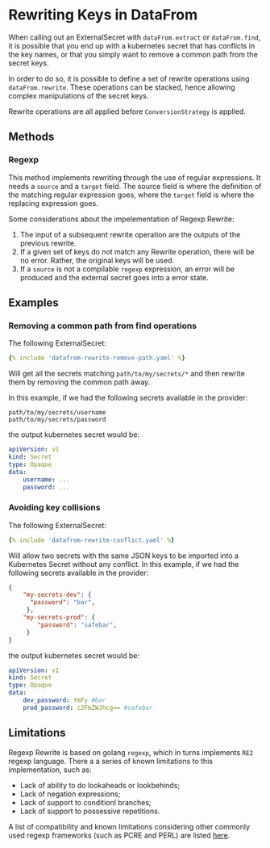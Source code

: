# Rewriting Keys in DataFrom

When calling out an ExternalSecret with `dataFrom.extract` or `dataFrom.find`, it is possible that you end up with a kubernetes secret that has conflicts in the key names, or that you simply want to remove a common path from the secret keys.

In order to do so, it is possible to define a set of rewrite operations using `dataFrom.rewrite`. These operations can be stacked, hence allowing complex manipulations of the secret keys.

Rewrite operations are all applied before `ConversionStrategy` is applied.

## Methods

### Regexp
This method implements rewriting through the use of regular expressions. It needs a `source` and a `target` field. The source field is where the definition of the matching regular expression goes, where the `target` field is where the replacing expression goes. 

Some considerations about the impelementation of Regexp Rewrite:

1. The input of a subsequent rewrite operation are the outputs of the previous rewrite.
2. If a given set of keys do not match any Rewrite operation, there will be no error. Rather, the original keys will be used.
3. If a `source` is not a compilable `regexp` expression, an error will be produced and the external secret goes into a error state.

## Examples
### Removing a common path from find operations
The following ExternalSecret:
```yaml
{% include 'datafrom-rewrite-remove-path.yaml' %}
```
Will get all the secrets matching `path/to/my/secrets/*` and then rewrite them by removing the common path away.

In this example, if we had the following secrets available in the provider:
```
path/to/my/secrets/username
path/to/my/secrets/password
```
the output kubernetes secret would be:
```yaml
apiVersion: v1
kind: Secret
type: Opaque
data:
    username: ...
    password: ...
```
### Avoiding key collisions
The following ExternalSecret:
```yaml
{% include 'datafrom-rewrite-conflict.yaml' %}

```
Will allow two secrets with the same JSON keys to be imported into a Kubernetes Secret without any conflict. 
In this example, if we had the following secrets available in the provider:
```json
{
    "my-secrets-dev": {
      "password": "bar",
     },
    "my-secrets-prod": {
        "password": "safebar",
     }
}
```
the output kubernetes secret would be:
```yaml
apiVersion: v1
kind: Secret
type: Opaque
data:
    dev_password: YmFy #bar
    prod_password: c2FmZWJhcg== #safebar
```

## Limitations

Regexp Rewrite is based on golang `regexp`, which in turns implements `RE2` regexp language. There a a series of known limitations to this implementation, such as:

* Lack of ability to do lookaheads or lookbehinds;
* Lack of negation expressions;
* Lack of support to conditionl branches;
* Lack of support to possessive repetitions.
  
A list of compatibility and known limitations considering other commonly used regexp frameworks (such as PCRE and PERL) are listed [here](https://github.com/google/re2/wiki/Syntax).
